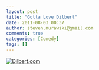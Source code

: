 ```yaml
---
layout: post
title: "Gotta Love Dilbert"
date: 2011-08-03 00:37
author: steven.murawski@gmail.com
comments: true
categories: [Comedy]
tags: []
---
```



<a title="Dilbert.com" href="http://dilbert.com/strips/comic/2011-03-24/">![Dilbert.com](http://dilbert.com/dyn/str_strip/000000000/00000000/0000000/100000/10000/6000/600/116640/116640.strip.gif)</a>

